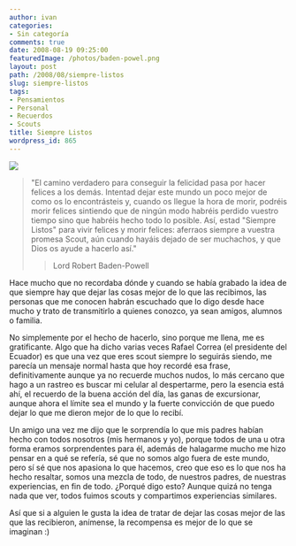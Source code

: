 ```yaml
---
author: ivan
categories:
- Sin categoría
comments: true
date: 2008-08-19 09:25:00
featuredImage: /photos/baden-powel.png
layout: post
path: /2008/08/siempre-listos
slug: siempre-listos
tags:
- Pensamientos
- Personal
- Recuerdos
- Scouts
title: Siempre Listos
wordpress_id: 865
---
```


[![](/photos/baden-powel.png)](https://1.bp.blogspot.com/_T2UWuNJg3dQ/SKpOVuwWKVI/AAAAAAAAA0k/7XtAksfgWx4/s1600-h/baden+powel.png)

<blockquote>"El camino verdadero para conseguir la felicidad pasa por hacer felices a los demás. Intentad dejar este mundo un poco mejor de como os lo encontrásteis y, cuando os llegue la hora de morir, podréis morir felices sintiendo que de ningún modo habréis perdido vuestro tiempo sino que habréis hecho todo lo posible. Así, estad "Siempre Listos" para vivir felices y morir felices: aferraos siempre a vuestra promesa Scout, aún cuando hayáis dejado de ser muchachos, y que Dios os ayude a hacerlo así."

> Lord Robert Baden-Powell
>
> </blockquote>

Hace mucho que no recordaba dónde y cuando se había grabado la idea de que siempre hay que dejar las cosas mejor de lo que las recibimos, las personas que me conocen habrán escuchado que lo digo desde hace mucho y trato de transmitirlo a quienes conozco, ya sean amigos, alumnos o familia.

No simplemente por el hecho de hacerlo, sino porque me llena, me es gratificante. Algo que ha dicho varias veces Rafael Correa (el presidente del Ecuador) es que una vez que eres scout siempre lo seguirás siendo, me parecía un mensaje normal hasta que hoy recordé esa frase, definitivamente aunque ya no recuerde muchos nudos, lo más cercano que hago a un rastreo es buscar mi celular al despertarme, pero la esencia está ahí, el recuerdo de la buena acción del día, las ganas de excursionar, aunque ahora el límite sea el mundo y la fuerte convicción de que puedo dejar lo que me dieron mejor de lo que lo recibí.

Un amigo una vez me dijo que le sorprendía lo que mis padres habían hecho con todos nosotros (mis hermanos y yo), porque todos de una u otra forma eramos sorprendentes para él, además de halagarme mucho me hizo pensar en a qué se refería, sé que no somos algo fuera de este mundo, pero sí sé que nos apasiona lo que hacemos, creo que eso es lo que nos ha hecho resaltar, somos una mezcla de todo, de nuestros padres, de nuestras experiencias, en fin de todo. ¿Porqué digo esto? Aunque quizá no tenga nada que ver, todos fuimos scouts y compartimos experiencias similares.

Así que si a alguien le gusta la idea de tratar de dejar las cosas mejor de las que las recibieron, anímense, la recompensa es mejor de lo que se imaginan :)